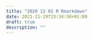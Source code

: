 ```yaml
---
title: "2020 12 01 R Rmarkdown"
date: 2021-11-29T23:34:50+01:00
draft: true
description: ""
---
```

